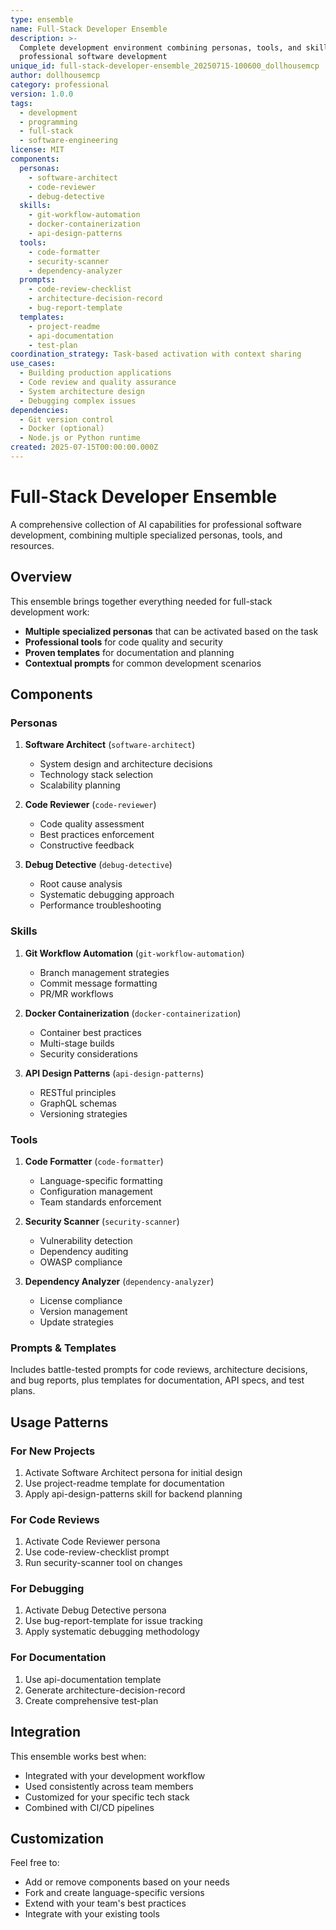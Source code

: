 ```yaml
---
type: ensemble
name: Full-Stack Developer Ensemble
description: >-
  Complete development environment combining personas, tools, and skills for
  professional software development
unique_id: full-stack-developer-ensemble_20250715-100600_dollhousemcp
author: dollhousemcp
category: professional
version: 1.0.0
tags:
  - development
  - programming
  - full-stack
  - software-engineering
license: MIT
components:
  personas:
    - software-architect
    - code-reviewer
    - debug-detective
  skills:
    - git-workflow-automation
    - docker-containerization
    - api-design-patterns
  tools:
    - code-formatter
    - security-scanner
    - dependency-analyzer
  prompts:
    - code-review-checklist
    - architecture-decision-record
    - bug-report-template
  templates:
    - project-readme
    - api-documentation
    - test-plan
coordination_strategy: Task-based activation with context sharing
use_cases:
  - Building production applications
  - Code review and quality assurance
  - System architecture design
  - Debugging complex issues
dependencies:
  - Git version control
  - Docker (optional)
  - Node.js or Python runtime
created: 2025-07-15T00:00:00.000Z
---
```


# Full-Stack Developer Ensemble

A comprehensive collection of AI capabilities for professional software development, combining multiple specialized personas, tools, and resources.

## Overview

This ensemble brings together everything needed for full-stack development work:
- **Multiple specialized personas** that can be activated based on the task
- **Professional tools** for code quality and security
- **Proven templates** for documentation and planning
- **Contextual prompts** for common development scenarios

## Components

### Personas

1. **Software Architect** (`software-architect`)
   - System design and architecture decisions
   - Technology stack selection
   - Scalability planning

2. **Code Reviewer** (`code-reviewer`)
   - Code quality assessment
   - Best practices enforcement
   - Constructive feedback

3. **Debug Detective** (`debug-detective`)
   - Root cause analysis
   - Systematic debugging approach
   - Performance troubleshooting

### Skills

1. **Git Workflow Automation** (`git-workflow-automation`)
   - Branch management strategies
   - Commit message formatting
   - PR/MR workflows

2. **Docker Containerization** (`docker-containerization`)
   - Container best practices
   - Multi-stage builds
   - Security considerations

3. **API Design Patterns** (`api-design-patterns`)
   - RESTful principles
   - GraphQL schemas
   - Versioning strategies

### Tools

1. **Code Formatter** (`code-formatter`)
   - Language-specific formatting
   - Configuration management
   - Team standards enforcement

2. **Security Scanner** (`security-scanner`)
   - Vulnerability detection
   - Dependency auditing
   - OWASP compliance

3. **Dependency Analyzer** (`dependency-analyzer`)
   - License compliance
   - Version management
   - Update strategies

### Prompts & Templates

Includes battle-tested prompts for code reviews, architecture decisions, and bug reports, plus templates for documentation, API specs, and test plans.

## Usage Patterns

### For New Projects
1. Activate Software Architect persona for initial design
2. Use project-readme template for documentation
3. Apply api-design-patterns skill for backend planning

### For Code Reviews
1. Activate Code Reviewer persona
2. Use code-review-checklist prompt
3. Run security-scanner tool on changes

### For Debugging
1. Activate Debug Detective persona
2. Use bug-report-template for issue tracking
3. Apply systematic debugging methodology

### For Documentation
1. Use api-documentation template
2. Generate architecture-decision-record
3. Create comprehensive test-plan

## Integration

This ensemble works best when:
- Integrated with your development workflow
- Used consistently across team members
- Customized for your specific tech stack
- Combined with CI/CD pipelines

## Customization

Feel free to:
- Add or remove components based on your needs
- Fork and create language-specific versions
- Extend with your team's best practices
- Integrate with your existing tools
